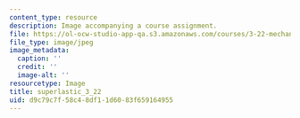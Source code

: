 ```yaml
---
content_type: resource
description: Image accompanying a course assignment.
file: https://ol-ocw-studio-app-qa.s3.amazonaws.com/courses/3-22-mechanical-behavior-of-materials-spring-2008/d9c79c7f58c48df11d6083f659164955_superlastic_3_22.jpg
file_type: image/jpeg
image_metadata:
  caption: ''
  credit: ''
  image-alt: ''
resourcetype: Image
title: superlastic_3_22
uid: d9c79c7f-58c4-8df1-1d60-83f659164955
---
```

